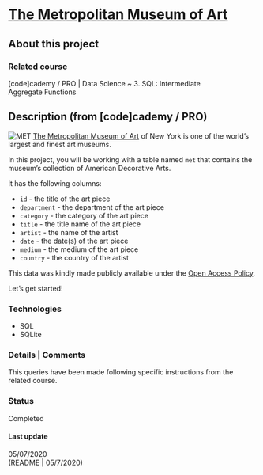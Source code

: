 # [The Metropolitan Museum of Art](https://www.codecademy.com/paths/data-science/tracks/sql-intermediate/modules/dspath-sql-aggregates-projects-and-applications/projects/sql-the-met)

## About this project

### Related course
[code]cademy / PRO | Data Science  ~ 3. SQL: Intermediate   
Aggregate Functions

## Description (from [code]cademy / PRO)
![MET](https://i.imgur.com/SiWlHHW.jpg?1)
[The Metropolitan Museum of Art](https://www.metmuseum.org/) of New York is one of the world’s largest and finest art museums.

In this project, you will be working with a table named `met` that contains the museum’s collection of American Decorative Arts.

It has the following columns:
- `id` - the title of the art piece
- `department` - the department of the art piece
- `category` - the category of the art piece
- `title` - the title name of the art piece
- `artist` - the name of the artist
- `date` - the date(s) of the art piece
- `medium` - the medium of the art piece
- `country` - the country of the artist

This data was kindly made publicly available under the [Open Access Policy](https://www.metmuseum.org/about-the-met/policies-and-documents/image-resources).

Let’s get started!

### Technologies  
- SQL  
- SQLite  

### Details | Comments
This queries have been made following specific instructions from the related course. 

### Status
Completed

#### Last update
05/07/2020  
(README | 05/7/2020)